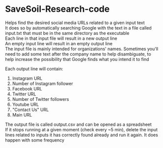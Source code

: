# SaveSoil-Research-code

Helps find the desired social media URLs related to a given input text  
It does so by automatically searching Google with the text in a file called input.txt that must be in the same directory as the executable  
Each line in that input file will result in a new output line  
An empty input line will result in an empty output line  
The input file is mainly intended for organizations' names. Sometimes you'll need to add some text after the company name to help disambiguate, to help increase the possibility that Google finds what you intend it to find  

Each output line will contain:  
  1. Instagram URL
  2. Number of Instagram follower
  3. Facebook URL
  4. Twitter URL
  5. Number of Twitter followers
  6. Youtube URL
  7. "Contact Us" URL
  8. Main URL
  
The output file is called output.csv and can be opened as a spreadsheet  
If it stops running at a given moment (check every ~5 min), delete the input lines related to inputs it has correctly found already and run it again. It does happen with some frequency
